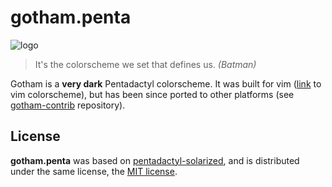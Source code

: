 gotham.penta
============

![logo][logo]


> It's the colorscheme we set that defines us. *(Batman)*

Gotham is a **very dark** Pentadactyl colorscheme. It was built for vim
([link][vim-gotham] to vim colorscheme), but has been since ported to other
platforms (see [gotham-contrib][gotham-contrib] repository).


## License

**gotham.penta** was based on [pentadactyl-solarized][solarized], and is
distributed under the same license, the [MIT license][license].


[logo]: http://i.imgur.com/FDLEzHC.png "Logo"
[license]: LICENSE.txt

[vim-gotham]: https://github.com/whatyouhide/vim-gotham
[gotham-contrib]: https://github.com/whatyouhide/gotham-contrib
[solarized]: https://github.com/claytron/pentadactyl-solarized
